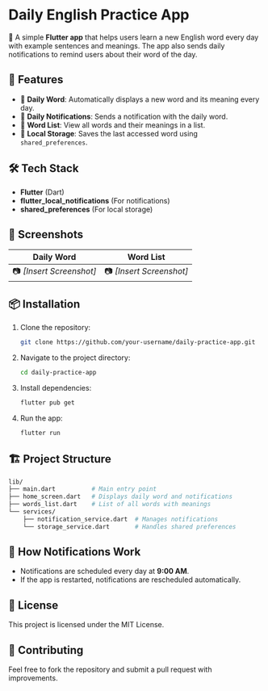 # Daily English Practice App

🚀 A simple **Flutter app** that helps users learn a new English word every day with example sentences and meanings. The app also sends daily notifications to remind users about their word of the day.

## 📱 Features

- 📌 **Daily Word**: Automatically displays a new word and its meaning every day.
- 🔔 **Daily Notifications**: Sends a notification with the daily word.
- 📖 **Word List**: View all words and their meanings in a list.
- 💾 **Local Storage**: Saves the last accessed word using `shared_preferences`.

## 🛠️ Tech Stack

- **Flutter** (Dart)
- **flutter_local_notifications** (For notifications)
- **shared_preferences** (For local storage)

## 📸 Screenshots

| Daily Word | Word List |
|------------|------------|
| 📷 *[Insert Screenshot]* | 📷 *[Insert Screenshot]* |

## 📦 Installation

1. Clone the repository:
   ```sh
   git clone https://github.com/your-username/daily-practice-app.git
   ```
2. Navigate to the project directory:
   ```sh
   cd daily-practice-app
   ```
3. Install dependencies:
   ```sh
   flutter pub get
   ```
4. Run the app:
   ```sh
   flutter run
   ```

## 🏗️ Project Structure

```bash
lib/
├── main.dart          # Main entry point
├── home_screen.dart   # Displays daily word and notifications
├── words_list.dart    # List of all words with meanings
└── services/
    ├── notification_service.dart  # Manages notifications
    └── storage_service.dart       # Handles shared preferences
```

## 🔔 How Notifications Work
- Notifications are scheduled every day at **9:00 AM**.
- If the app is restarted, notifications are rescheduled automatically.

## 📜 License
This project is licensed under the MIT License.

## 🙌 Contributing
Feel free to fork the repository and submit a pull request with improvements.

